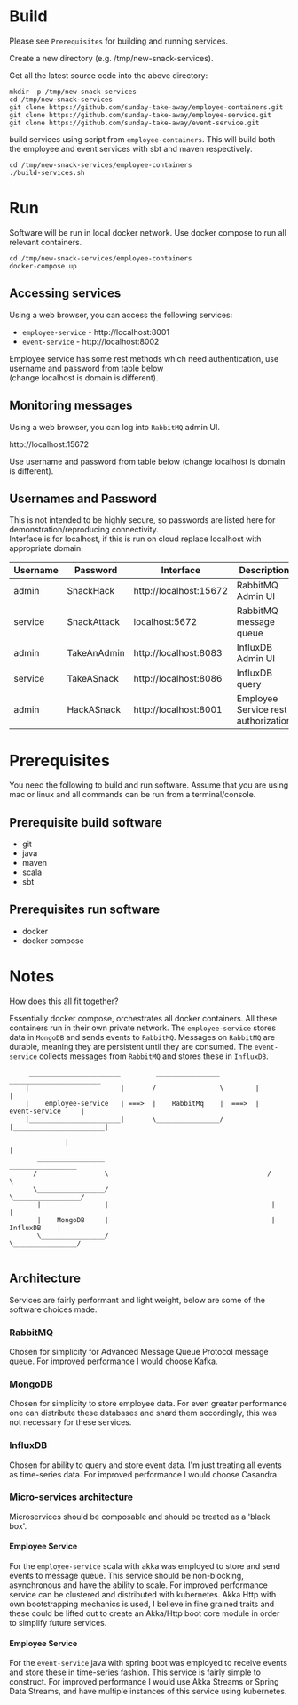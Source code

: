 

# Build
Please see `Prerequisites` for building and running services.

Create a new directory (e.g. /tmp/new-snack-services).

Get all the latest source code into the above directory:

```
mkdir -p /tmp/new-snack-services
cd /tmp/new-snack-services
git clone https://github.com/sunday-take-away/employee-containers.git
git clone https://github.com/sunday-take-away/employee-service.git
git clone https://github.com/sunday-take-away/event-service.git
```

build services using script from `employee-containers`. 
This will build both the employee and event services with sbt and maven respectively.

```
cd /tmp/new-snack-services/employee-containers
./build-services.sh
```

# Run
Software will be run in local docker network.
Use docker compose to run all relevant containers.

```
cd /tmp/new-snack-services/employee-containers
docker-compose up
```

## Accessing services
Using a web browser, you can access the following services:

* `employee-service` - http://localhost:8001
* `event-service` - http://localhost:8002

Employee service has some rest methods which need authentication, use username and password from table below  
(change localhost is domain is different).

## Monitoring messages
Using a web browser, you can log into `RabbitMQ` admin UI.

http://localhost:15672 

Use username and password from table below 
(change localhost is domain is different).

## Usernames and Password
This is not intended to be highly secure, so passwords are listed here for demonstration/reproducing connectivity.\
Interface is for localhost, if this is run on cloud replace localhost with appropriate domain.

| Username      | Password      |        Interface         |               Description             |
| ------------- | ------------- | ------------------------ | ------------------------------------- |
| admin         | SnackHack     | http://localhost:15672   | RabbitMQ Admin UI                     |
| service       | SnackAttack   | localhost:5672           | RabbitMQ message queue                |
| admin         | TakeAnAdmin   | http://localhost:8083    | InfluxDB Admin UI                     |
| service       | TakeASnack    | http://localhost:8086    | InfluxDB query                        |
| admin         | HackASnack    | http://localhost:8001    | Employee Service rest authorization   |

# Prerequisites
You need the following to build and run software.
Assume that you are using mac or linux and all commands can be run from a terminal/console.

## Prerequisite build software 
* git
* java
* maven 
* scala
* sbt

## Prerequisites run software
* docker 
* docker compose

# Notes

How does this all fit together?

Essentially docker compose, orchestrates all docker containers. 
All these containers run in their own private network.
The `employee-service` stores data in `MongoDB` and sends events to `RabbitMQ`.
Messages on `RabbitMQ` are durable, meaning they are persistent until they are consumed.
The `event-service` collects messages from `RabbitMQ` and stores these in `InfluxDB`.

```
     _______________________         ________________          _______________________ 
    |                       |       /                \        |                       | 
    |    employee-service   | ===>  |    RabbitMq    |  ===>  |     event-service     |  
    |_______________________|       \________________/        |_______________________|
      
              |                                                          |
       _________________                                          _________________
      /                 \                                        /                 \
      \_________________/                                        \_________________/
       |                |                                         |                |
       |    MongoDB     |                                         |    InfluxDB    |
       \________________/                                         \________________/      
      
```



## Architecture
Services are fairly performant and light weight, below are some of the software choices made. 

### RabbitMQ 
Chosen for simplicity for Advanced Message Queue Protocol message queue.
For improved performance I would choose Kafka.

### MongoDB 
Chosen for simplicity to store employee data.
For even greater performance one can distribute these databases and shard them accordingly, 
this was not necessary for these services.

### InfluxDB
Chosen for ability to query and store event data. I'm just treating all events as time-series data.
For improved performance I would choose Casandra.

### Micro-services architecture
Microservices should be composable and should be treated as a 'black box'. 

#### Employee Service
For the `employee-service` scala with akka was employed to store and send events to message queue.
This service should be non-blocking, asynchronous and have the ability to scale.
For improved performance service can be clustered and distributed with kubernetes. 
Akka Http with own bootstrapping mechanics is used, I believe in fine grained traits and these could be lifted out 
to create an Akka/Http boot core module in order to simplify future services.

#### Employee Service
For the `event-service` java with spring boot was employed to receive events and store these in time-series fashion.
This service is fairly simple to construct. For improved performance I would use Akka Streams or Spring Data Streams, 
and have multiple instances of this service using kubernetes.

